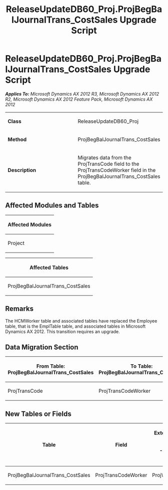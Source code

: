 ﻿---
title: ReleaseUpdateDB60_Proj.ProjBegBalJournalTrans_CostSales Upgrade Script
TOCTitle: ReleaseUpdateDB60_Proj.ProjBegBalJournalTrans_CostSales Upgrade Script
ms:assetid: 18cf58e8-1433-dac5-0e86-3ae3554fbc26
ms:mtpsurl: https://msdn.microsoft.com/en-us/library/JJ718620(v=AX.60)
ms:contentKeyID: 49706904
ms.date: 05/18/2015
mtps_version: v=AX.60
---

# ReleaseUpdateDB60\_Proj.ProjBegBalJournalTrans\_CostSales Upgrade Script 


_**Applies To:** Microsoft Dynamics AX 2012 R3, Microsoft Dynamics AX 2012 R2, Microsoft Dynamics AX 2012 Feature Pack, Microsoft Dynamics AX 2012_

<table>
<colgroup>
<col style="width: 50%" />
<col style="width: 50%" />
</colgroup>
<tbody>
<tr class="odd">
<td><p><strong>Class</strong></p></td>
<td><p>ReleaseUpdateDB60_Proj</p></td>
</tr>
<tr class="even">
<td><p><strong>Method</strong></p></td>
<td><p>ProjBegBalJournalTrans_CostSales</p></td>
</tr>
<tr class="odd">
<td><p><strong>Description</strong></p></td>
<td><p>Migrates data from the ProjTransCode field to the ProjTransCodeWorker field in the ProjBegBalJournalTrans_CostSales table.</p></td>
</tr>
</tbody>
</table>


## Affected Modules and Tables

<table>
<colgroup>
<col style="width: 100%" />
</colgroup>
<thead>
<tr class="header">
<th><p>Affected Modules</p></th>
</tr>
</thead>
<tbody>
<tr class="odd">
<td><p>Project</p></td>
</tr>
</tbody>
</table>


<table>
<colgroup>
<col style="width: 100%" />
</colgroup>
<thead>
<tr class="header">
<th><p>Affected Tables</p></th>
</tr>
</thead>
<tbody>
<tr class="odd">
<td><p>ProjBegBalJournalTrans_CostSales</p></td>
</tr>
</tbody>
</table>


## Remarks

The HCMWorker table and associated tables have replaced the Employee table, that is the EmplTable table, and associated tables in Microsoft Dynamics AX 2012. This transition requires an upgrade.

## Data Migration Section

<table>
<colgroup>
<col style="width: 50%" />
<col style="width: 50%" />
</colgroup>
<thead>
<tr class="header">
<th><p>From Table: ProjBegBalJournalTrans_CostSales</p></th>
<th><p>To Table: ProjBegBalJournalTrans_CostSales</p></th>
</tr>
</thead>
<tbody>
<tr class="odd">
<td><p>ProjTransCode</p></td>
<td><p>ProjTransCodeWorker</p></td>
</tr>
</tbody>
</table>


## New Tables or Fields

<table>
<colgroup>
<col style="width: 33%" />
<col style="width: 33%" />
<col style="width: 33%" />
</colgroup>
<thead>
<tr class="header">
<th><p>Table</p></th>
<th><p>Field</p></th>
<th><p>Extended Data Type</p>
<p>-or- Base Enum</p></th>
</tr>
</thead>
<tbody>
<tr class="odd">
<td><p>ProjBegBalJournalTrans_CostSales</p></td>
<td><p>ProjTransCodeWorker</p></td>
<td><p>ProjWorkerRecId</p></td>
</tr>
</tbody>
</table>

  


